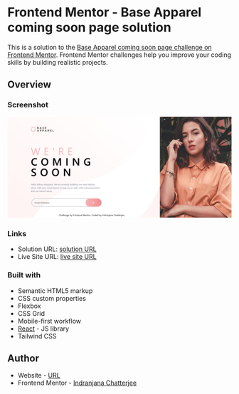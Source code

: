# Frontend Mentor - Base Apparel coming soon page solution

This is a solution to the [Base Apparel coming soon page challenge on Frontend Mentor](https://www.frontendmentor.io/challenges/base-apparel-coming-soon-page-5d46b47f8db8a7063f9331a0). Frontend Mentor challenges help you improve your coding skills by building realistic projects. 



## Overview

### Screenshot

![Image](./coming/design/screenshot.png)



### Links

- Solution URL: [solution URL](https://github.com/IndranjanaChatterjee/Base-Apparel-coming-soon-page)
- Live Site URL: [live site URL](https://base-apparel-coming-soon-page-eight-mauve.vercel.app/)



### Built with

- Semantic HTML5 markup
- CSS custom properties
- Flexbox
- CSS Grid
- Mobile-first workflow
- [React](https://reactjs.org/) - JS library
- Tailwind CSS




## Author

- Website - [URL](https://www.indranjanachatterjee.me/)
- Frontend Mentor - [Indranjana Chatterjee](https://www.frontendmentor.io/profile/IndranjanaChatterjee)


